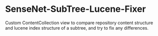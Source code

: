 # SenseNet-SubTree-Lucene-Fixer
Custom ContentCollection view to compare repository content structure and lucene index structure of a subtree, and try to fix any differences.
